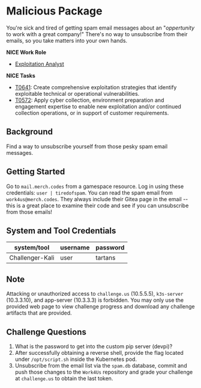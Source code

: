 # Malicious Package

You're sick and tired of getting spam email messages about an "*oppertunity* to work with a great company!" There's no way to unsubscribe from their emails, so you take matters into your own hands.

**NICE Work Role**

- [Exploitation Analyst](https://niccs.cisa.gov/workforce-development/nice-framework/)

**NICE Tasks**

- [T0641](https://niccs.cisa.gov/workforce-development/nice-framework/): Create comprehensive exploitation strategies that identify exploitable technical or operational vulnerabilities.
- [T0572](https://niccs.cisa.gov/workforce-development/nice-framework/): Apply cyber collection, environment preparation and engagement expertise to enable new exploitation and/or continued collection operations, or in support of customer requirements.


## Background

Find a way to unsubscribe yourself from those pesky spam email messages.

## Getting Started

Go to `mail.merch.codes` from a gamespace resource. Log in using these credentials: `user | tiredofspam`. You can read the spam email from `work4us@merch.codes`. They always include their Gitea page in the email -- this is a great place to examine their code and see if you can unsubscribe from those emails!

## System and Tool Credentials

|system/tool|username|password|
|-----------|--------|--------|
|Challenger-Kali|user|tartans|

## Note

Attacking or unauthorized access to `challenge.us` (10.5.5.5), `k3s-server` (10.3.3.10), and app-server (10.3.3.3) is forbidden. You may only use the provided web page to view challenge progress and download any challenge artifacts that are provided.

## Challenge Questions

1. What is the password to get into the custom pip server (devpi)?
2. After successfully obtaining a reverse shell, provide the flag located under `/opt/script.sh` inside the Kubernetes pod.
3. Unsubscribe from the email list via the `spam.db` database, commit and push those changes to the `Work4Us` repository and grade your challenge at `challenge.us` to obtain the last token.